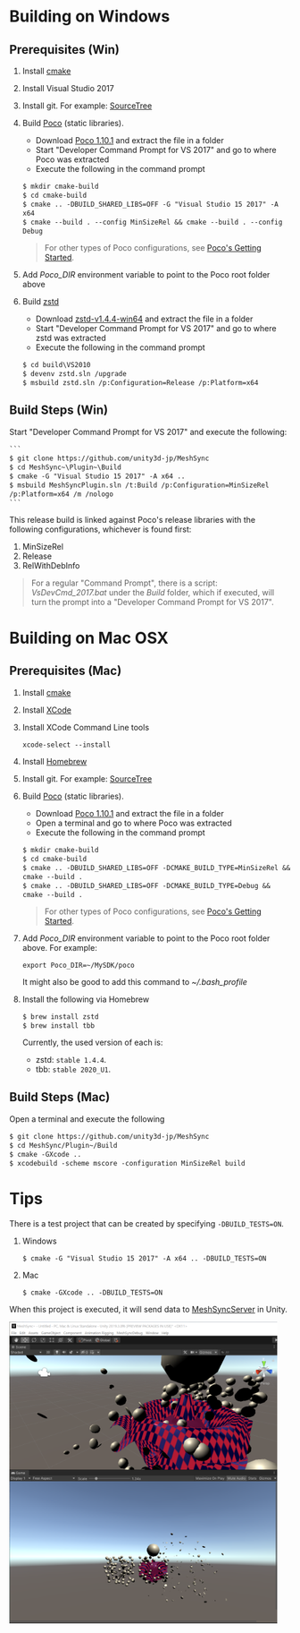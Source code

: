 # Building on Windows

## Prerequisites (Win)

1. Install [cmake](https://cmake.org/) 
1. Install Visual Studio 2017
1. Install git. For example: [SourceTree](https://www.sourcetreeapp.com/)
1. Build [Poco](https://pocoproject.org) (static libraries).  
   * Download [Poco 1.10.1](https://github.com/pocoproject/poco/archive/poco-1.10.1-release.zip) and extract the file in a folder
   * Start "Developer Command Prompt for VS 2017" and go to where Poco was extracted
   * Execute the following in the command prompt      
    ``` 
    $ mkdir cmake-build
    $ cd cmake-build
    $ cmake .. -DBUILD_SHARED_LIBS=OFF -G "Visual Studio 15 2017" -A x64
    $ cmake --build . --config MinSizeRel && cmake --build . --config Debug
    ```
    
    > For other types of Poco configurations, see [Poco's Getting Started](https://pocoproject.org/docs/00200-GettingStarted.html).

1. Add *Poco_DIR* environment variable to point to the Poco root folder above
1. Build [zstd](https://github.com/facebook/zstd/releases)  
   * Download [zstd-v1.4.4-win64](https://github.com/facebook/zstd/releases/download/v1.4.4/zstd-v1.4.4-win64.zip) and extract the file in a folder
   * Start "Developer Command Prompt for VS 2017" and go to where zstd was extracted
   * Execute the following in the command prompt      
    ``` 
    $ cd build\VS2010
    $ devenv zstd.sln /upgrade
    $ msbuild zstd.sln /p:Configuration=Release /p:Platform=x64
    ```
    

## Build Steps (Win)


Start "Developer Command Prompt for VS 2017" and execute the following:

    ``` 
    $ git clone https://github.com/unity3d-jp/MeshSync
    $ cd MeshSync~\Plugin~\Build
    $ cmake -G "Visual Studio 15 2017" -A x64 ..
    $ msbuild MeshSyncPlugin.sln /t:Build /p:Configuration=MinSizeRel /p:Platform=x64 /m /nologo
    ```  

This release build is linked against Poco's release libraries with the following configurations, whichever is found first:  

1. MinSizeRel  
1. Release  
1. RelWithDebInfo 

> For a regular "Command Prompt", there is a script: *VsDevCmd_2017.bat* 
> under the *Build* folder, which if executed, will turn the prompt into a 
> "Developer Command Prompt for VS 2017".

# Building on Mac OSX

## Prerequisites (Mac)

1. Install [cmake](https://cmake.org/) 
1. Install [XCode](https://developer.apple.com/xcode/)
1. Install XCode Command Line tools  
    ``` 
    xcode-select --install
    ```  
1. Install [Homebrew](https://brew.sh/)
1. Install git. For example: [SourceTree](https://www.sourcetreeapp.com/)
1. Build [Poco](https://pocoproject.org) (static libraries).  
   * Download [Poco 1.10.1](https://github.com/pocoproject/poco/archive/poco-1.10.1-release.zip) and extract the file in a folder
   * Open a terminal and go to where Poco was extracted
   * Execute the following in the command prompt      
    ``` 
    $ mkdir cmake-build
    $ cd cmake-build
    $ cmake .. -DBUILD_SHARED_LIBS=OFF -DCMAKE_BUILD_TYPE=MinSizeRel && cmake --build . 
    $ cmake .. -DBUILD_SHARED_LIBS=OFF -DCMAKE_BUILD_TYPE=Debug && cmake --build . 
    ```
    > For other types of Poco configurations, see [Poco's Getting Started](https://pocoproject.org/docs/00200-GettingStarted.html).
    
1. Add *Poco_DIR* environment variable to point to the Poco root folder above. For example:  
    ``` 
    export Poco_DIR=~/MySDK/poco
    ```  
    It might also be good to add this command to *~/.bash_profile*
1. Install the following via Homebrew  
    ``` 
    $ brew install zstd
    $ brew install tbb
    ```  
    
    Currently, the used version of each is:
    * zstd: `stable 1.4.4`.
    * tbb:  `stable 2020_U1`.


## Build Steps (Mac)

Open a terminal and execute the following

``` 
$ git clone https://github.com/unity3d-jp/MeshSync
$ cd MeshSync/Plugin~/Build
$ cmake -GXcode ..
$ xcodebuild -scheme mscore -configuration MinSizeRel build
```


# Tips

There is a test project that can be created by specifying `-DBUILD_TESTS=ON`.

1. Windows  
    ``` 
    $ cmake -G "Visual Studio 15 2017" -A x64 .. -DBUILD_TESTS=ON
    ```
2. Mac  
    ``` 
    $ cmake -GXcode .. -DBUILD_TESTS=ON
    ```

When this project is executed, it will send data to 
[MeshSyncServer](../../../Readme.md#MeshSyncServer) in Unity.

<img src="../Images/MeshSyncTest.png" width=480>



